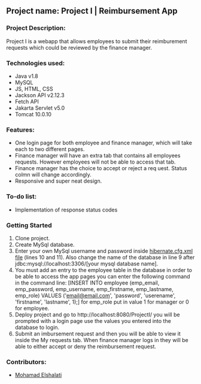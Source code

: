 ## **Project name: Project I  | Reimbursement App**

### Project Description: 
  Project I is a webapp that allows employees to submit their reimburement requests which could be reviewed by the finance manager.

### Technologies used:
  * Java v1.8
  * MySQL
  * JS, HTML, CSS
  * Jackson API v2.12.3
  * Fetch API
  * Jakarta Servlet v5.0
  * Tomcat 10.0.10
 
### Features:
  * One login page for both employee and finance manager, which will take each to two different pages.
  * Finance manager will have an extra tab that contains all employees requests. However employees will not be able to access that tab.
  * Finance manager has the choice to accept or reject a req uest. Status colmn will change accordingly.
  * Responsive and super neat design. 

### To-do list:

  * Implementation of response status codes

### Getting Started
  1. Clone project.
  2. Create MySql database. 
  3. Enter your own MySql username and password inside [hibernate.cfg.xml file](https://github.com/mohamadelshalati/Project-I/blob/main/Project-I/src/main/resources/hibernate.cfg.xml) (lines 10 and 11). Also change the name of the database in line 9 after jdbc:mysql://localhost:3306/[your mysql database name].
  4. You must add an entry to the employee table in the database in order to be able to access the app pages you can enter the following command in the command line: [INSERT INTO employee (emp_email, emp_password, emp_username, emp_firstname, emp_lastname, emp_role) VALUES ('email@email.com', 'password', 'userename', 'firstname', 'lastname', 1);] for emp_role put in value 1 for manager or 0 for employee.
  5. Deploy project and go to http://localhost:8080/ProjectI/ you will be prompted with a login page use the values you entered into the database to login.
  6. Submit an imbursement request and then you will be able to view it inside the My requests tab. When finance manager logs in they will be able to either accept or deny the reimbursement request.
### Contributors:
  * [Mohamad Elshalati](https://github.com/mohamadelshalati/)
